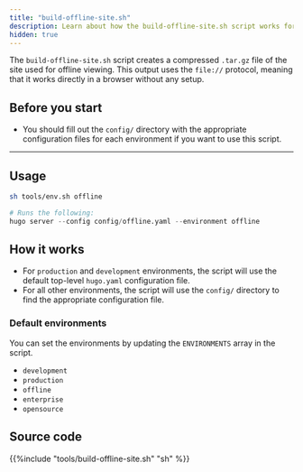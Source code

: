 ```yaml
---
title: "build-offline-site.sh"
description: Learn about how the build-offline-site.sh script works for this theme. 
hidden: true
---
```


The `build-offline-site.sh` script creates a compressed `.tar.gz` file of the site used for offline viewing. This output uses the `file://` protocol, meaning that it works directly in a browser without any setup.

## Before you start 

- You should fill out the `config/` directory with the appropriate configuration files for each environment if you want to use this script.

---

## Usage

```bash
sh tools/env.sh offline
```
```s
# Runs the following:
hugo server --config config/offline.yaml --environment offline
```

## How it works

- For `production` and `development` environments, the script will use the default top-level `hugo.yaml` configuration file.
- For all other environments, the script will use the `config/` directory to find the appropriate configuration file.

### Default environments

You can set the environments by updating the `ENVIRONMENTS` array in the script. 

- `development`
- `production`
- `offline`
- `enterprise`
- `opensource`


## Source code 

{{%include "tools/build-offline-site.sh" "sh" %}}